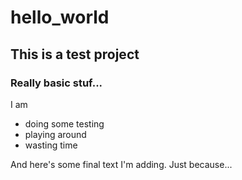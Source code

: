 # hello_world

## This is a test project

### Really basic stuf...

I am
* doing some testing
* playing around
* wasting time

And here's some final text I'm adding. Just because...
